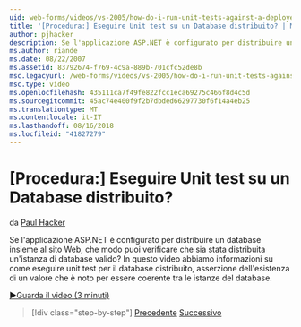 ```yaml
---
uid: web-forms/videos/vs-2005/how-do-i-run-unit-tests-against-a-deployed-database
title: '[Procedura:] Eseguire Unit test su un Database distribuito? | Microsoft Docs'
author: pjhacker
description: Se l'applicazione ASP.NET è configurato per distribuire un database insieme al sito Web, che modo puoi verificare che sia stata distribuita un'istanza di database valido...
ms.author: riande
ms.date: 08/22/2007
ms.assetid: 83792674-f769-4c9a-889b-701cfc52de8b
msc.legacyurl: /web-forms/videos/vs-2005/how-do-i-run-unit-tests-against-a-deployed-database
msc.type: video
ms.openlocfilehash: 435111ca7f49fe822fcc1eca69275c466f8d4c5d
ms.sourcegitcommit: 45ac74e400f9f2b7dbded66297730f6f14a4eb25
ms.translationtype: MT
ms.contentlocale: it-IT
ms.lasthandoff: 08/16/2018
ms.locfileid: "41827279"
---
```

<a name="how-do-i-run-unit-tests-against-a-deployed-database"></a>[Procedura:] Eseguire Unit test su un Database distribuito?
====================
da [Paul Hacker](https://github.com/pjhacker)

Se l'applicazione ASP.NET è configurato per distribuire un database insieme al sito Web, che modo puoi verificare che sia stata distribuita un'istanza di database valido? In questo video abbiamo informazioni su come eseguire unit test per il database distribuito, asserzione dell'esistenza di un valore che è noto per essere coerente tra le istanze del database.

[&#9654;Guarda il video (3 minuti)](https://channel9.msdn.com/Blogs/ASP-NET-Site-Videos/how-do-i-run-unit-tests-against-a-deployed-database)

> [!div class="step-by-step"]
> [Precedente](how-do-i-deploy-a-web-application-during-a-team-build.md)
> [Successivo](how-do-i-enable-code-coverage-and-profiling-in-production-applications.md)
